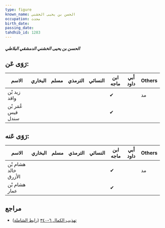 ```yaml
---
type: figure
known_name: الحسن بن يحيى الخشني
occupation: محدث
birth_date:
passing_date:
tahdhib_id: 1283
---
```

##### الحسن بن يحيى الخشني الدمشقي البلاطي

## رَوَى عَن:
| الاسم              | البخاري | مسلم | الترمذي | النسائي | ابن ماجه | أبي داود | Others |
| ------------------ | ------- | ---- | ------- | ------- | -------- | -------- | ------ |
| زيد بْن واقد       |         |      |         |         | ✔        |          | مد     |
| عُمَر بْن قيس سندل |         |      |         |         | ✔        |          |        |
## رَوَى عَنه:
| الاسم                | البخاري | مسلم | الترمذي | النسائي | ابن ماجه | أبي داود | Others |
| -------------------- | ------- | ---- | ------- | ------- | -------- | -------- | ------ |
| هشام بْن خالد الأزرق |         |      |         |         | ✔        |          | مد     |
| هشام بْن عمار        |         |      |         |         | ✔        |          |        |
## مراجع
- [تهذيب الكمال ٦-٣٤٠](obsidian://open?vault=Tahdhib-al-Kamal&file=Figures/١٢٨٣-الحسن%20بن%20يحيى%20الخشني%20الدمشقي%20البلاطي) ([رابط الشاملة](https://shamela.ws/book/3722/3004))